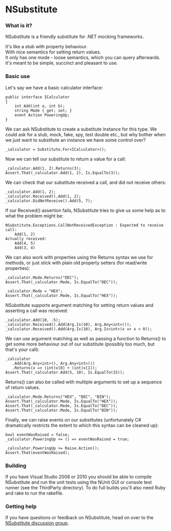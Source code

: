 NSubstitute
========

### What is it?

NSubstitute is a friendly substitute for .NET mocking frameworks.

It's like a stub with property behaviour.  
With nice semantics for setting return values.  
It only has one mode - loose semantics, which you can query afterwards.  
It's meant to be simple, succinct and pleasant to use.  


### Basic use

Let's say we have a basic calculator interface:

    public interface ICalculator
    {
        int Add(int a, int b);
        string Mode { get; set; }
        event Action PoweringUp;
    }

We can ask NSubstitute to create a substitute instance for this type. We could ask for a stub, mock, fake, spy, test double etc., but why bother when we just want to substitute an instance we have some control over?

    _calculator = Substitute.For<ICalculator>();

Now we can tell our substitute to return a value for a call:

    _calculator.Add(1, 2).Returns(3);
    Assert.That(_calculator.Add(1, 2), Is.EqualTo(3));

We can check that our substitute received a call, and did not receive others:

    _calculator.Add(1, 2);
    _calculator.Received().Add(1, 2);
    _calculator.DidNotReceive().Add(5, 7);

If our Received() assertion fails, NSubstitute tries to give us some help as to what the problem might be:

	NSubstitute.Exceptions.CallNotReceivedException : Expected to receive call:
	    Add(1, 2)
	Actually received:
	    Add(4, 5)
	    Add(3, 4)

We can also work with properties using the Returns syntax we use for methods, or just stick with plain old property setters (for read/write properties):

    _calculator.Mode.Returns("DEC");
    Assert.That(_calculator.Mode, Is.EqualTo("DEC"));
    
    _calculator.Mode = "HEX";
    Assert.That(_calculator.Mode, Is.EqualTo("HEX"));

NSubstitute supports argument matching for setting return values and asserting a call was received:

    _calculator.Add(10, -5);
    _calculator.Received().Add(Arg.Is(10), Arg.Any<int>());
    _calculator.Received().Add(Arg.Is(10), Arg.Is<int>(x => x < 0));

We can use argument matching as well as passing a function to Returns() to get some more behaviour out of our substitute (possibly too much, but that's your call):

    _calculator
       .Add(Arg.Any<int>(), Arg.Any<int>())
       .Returns(x => (int)x[0] + (int)x[1]);
    Assert.That(_calculator.Add(5, 10), Is.EqualTo(15));

Returns() can also be called with multiple arguments to set up a sequence of return values.

    _calculator.Mode.Returns("HEX", "DEC", "BIN");
    Assert.That(_calculator.Mode, Is.EqualTo("HEX"));
    Assert.That(_calculator.Mode, Is.EqualTo("DEC"));
    Assert.That(_calculator.Mode, Is.EqualTo("BIN"));

Finally, we can raise events on our substitutes (unfortunately C# dramatically restricts the extent to which this syntax can be cleaned up):

    bool eventWasRaised = false;
    _calculator.PoweringUp += () => eventWasRaised = true;
    
    _calculator.PoweringUp += Raise.Action();
    Assert.That(eventWasRaised);

### Building

If you have Visual Studio 2008 or 2010 you should be able to compile NSubstitute and run the unit tests using the NUnit GUI or console test runner (see the ThirdParty directory).
To do full builds you'll also need Ruby and rake to run the rakefile.

### Getting help

If you have questions or feedback on NSubstitute, head on over to the [NSubstitute discussion group](http://groups.google.com/group/nsubstitute).



